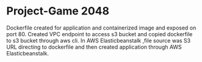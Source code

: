 # Project-Game 2048
Dockerfile created for application  and containerized  image and exposed on port 80.  Created VPC endpoint to access s3 bucket  and copied dockerfile to s3 bucket through aws cli. In AWS Elasticbeanstalk ,file source was S3 URL directing to dockerfile and then created application through AWS Elasticbeanstalk.
